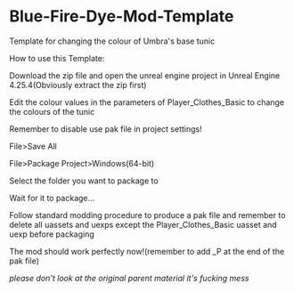 # Blue-Fire-Dye-Mod-Template
Template for changing the colour of Umbra's base tunic

How to use this Template:

Download the zip file and open the unreal engine project in Unreal Engine 4.25.4(Obviously extract the zip first)

Edit the colour values in the parameters of Player_Clothes_Basic to change the colours of the tunic

Remember to disable use pak file in project settings!

File>Save All

File>Package Project>Windows(64-bit)

Select the folder you want to package to 

Wait for it to package...




Follow standard modding procedure to produce a pak file and remember to delete all uassets and uexps except the Player_Clothes_Basic uasset and uexp before packaging

The mod should work perfectly now!(remember to add _P at the end of the pak file)

*please don't look at the original parent material it's fucking mess*
